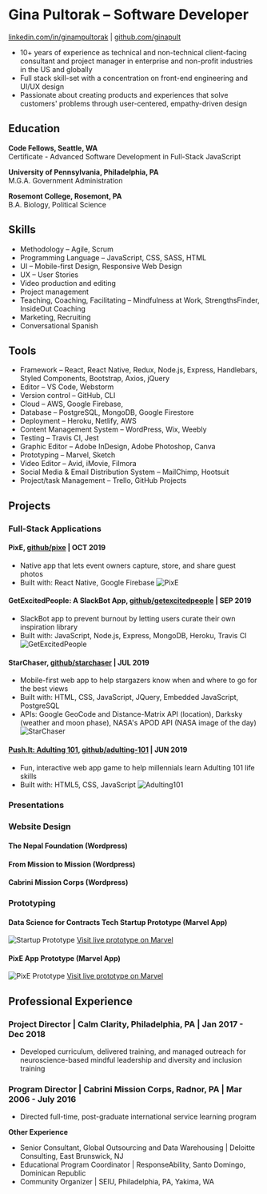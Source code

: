 # Gina Pultorak &ndash; Software Developer
[linkedin.com/in/ginampultorak](https://www.linkedin.com/in/ginampultorak/) | [github.com/ginapult](https://github.com/ginapult)
- 10+ years of experience as technical and non-technical client-facing consultant and project manager in enterprise and non-profit industries in the US and globally
- Full stack skill-set with a concentration on front-end engineering and UI/UX design
- Passionate about creating products and experiences that solve customers' problems through user-centered, empathy-driven design


## Education

**Code Fellows, Seattle, WA**  
Certificate - Advanced Software Development in Full-Stack JavaScript

**University of Pennsylvania, Philadelphia, PA**  
M.G.A. Government Administration

**Rosemont College, Rosemont, PA**  
B.A. Biology, Political Science

## Skills
- Methodology &ndash; Agile, Scrum
- Programming Language &ndash; JavaScript, CSS, SASS, HTML
- UI &ndash; Mobile-first Design, Responsive Web Design 
- UX &ndash; User Stories
- Video production and editing
- Project management
- Teaching, Coaching, Facilitating &ndash; Mindfulness at Work, StrengthsFinder, InsideOut Coaching
- Marketing, Recruiting
- Conversational Spanish

## Tools
- Framework &ndash; React, React Native, Redux, Node.js, Express, Handlebars, Styled Components, Bootstrap, Axios, jQuery
- Editor &ndash; VS Code, Webstorm
- Version control &ndash; GitHub, CLI
- Cloud &ndash; AWS, Google Firebase, 
- Database &ndash; PostgreSQL, MongoDB, Google Firestore
- Deployment &ndash; Heroku, Netlify, AWS
- Content Management System &ndash; WordPress, Wix, Weebly
- Testing &ndash; Travis CI, Jest
- Graphic Editor &ndash; Adobe InDesign, Adobe Photoshop, Canva
- Prototyping &ndash; Marvel, Sketch
- Video Editor &ndash; Avid, iMovie, Filmora
- Social Media & Email Distribution System &ndash; MailChimp, Hootsuit
- Project/task Management &ndash; Trello, GitHub Projects

## **Projects**

### **Full-Stack Applications**

#### PixE, [github/pixe](https://github.com/team-photo-app/pixe-front-end) | OCT 2019
*   Native app that lets event owners capture, store, and share guest photos
*   Built with: React Native, Google Firebase
![PixE](https://github.com/ginapult/resume/blob/master/pixe.jpg "PixE")

#### GetExcitedPeople: A SlackBot App,  [github/getexcitedpeople](https://github.com/ginapult-401-advanced-javascript/getexcitedpeople) | SEP 2019
*   SlackBot app to prevent burnout by letting users curate their own inspiration library
*   Built with: JavaScript, Node.js, Express, MongoDB, Heroku, Travis CI
![GetExcitedPeople](https://github.com/ginapult/resume/blob/master/getexcitedpeople-room-just.png "GetExcitedPeople")

#### StarChaser, [github/starchaser](https://github.com/ginapult/starchaser) | JUL 2019
*   Mobile-first web app to help stargazers know when and where to go for the best views
*   Built with: HTML, CSS, JavaScript, JQuery, Embedded JavaScript, PostgreSQL
*   APIs: Google GeoCode and Distance-Matrix API (location), Darksky (weather and moon phase), NASA's APOD API (NASA image of the day)
![StarChaser](https://github.com/ginapult/resume/blob/master/starchaser-room.png "StarChaser")


#### [Push.It: Adulting 101](https://group-project-201-d49.github.io/adulting_101/), [github/adulting-101](https://github.com/ginapult/adulting_101) | JUN 2019
*   Fun, interactive web app game to help millennials learn Adulting 101 life skills
*   Built with: HTML5, CSS, JavaScript
![Adulting101](https://github.com/ginapult/resume/blob/master/adulting101-room.png "Adulting 101")

### **Presentations**

### **Website Design**

#### The Nepal Foundation (Wordpress)

#### From Mission to Mission (Wordpress)

#### Cabrini Mission Corps (Wordpress)


### **Prototyping**
#### Data Science for Contracts Tech Startup Prototype (Marvel App)
![Startup Prototype](https://github.com/ginapult/resume/blob/master/caer-proto.png "Startup")
[Visit live prototype on Marvel](https://marvelapp.com/1i8dg52g/screen/61651892)

#### PixE App Prototype (Marvel App)
![PixE Prototype](https://github.com/ginapult/resume/blob/master/IMG_0161.jpg "PixE")
[Visit live prototype on Marvel](https://marvelapp.com/4gca0bd/screen/62412475)


## **Professional Experience**


### Project Director | Calm Clarity, Philadelphia, PA | Jan 2017 - Dec 2018

* Developed curriculum, delivered training, and managed outreach for neuroscience-based mindful leadership and diversity and inclusion training

### Program Director | Cabrini Mission Corps, Radnor, PA | Mar 2006 - July 2016

* Directed full-time, post-graduate international service learning program

**Other Experience**
* Senior Consultant, Global Outsourcing and Data Warehousing | Deloitte Consulting, East Brunswick, NJ
* Educational Program Coordinator | ResponseAbility, Santo Domingo, Dominican Republic
* Community Organizer | SEIU, Philadelphia, PA, Yakima, WA
